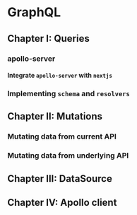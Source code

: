 # GraphQL

## Chapter I: Queries

### apollo-server

#### Integrate `apollo-server` with `nextjs`

### Implementing `schema` and `resolvers`

## Chapter II: Mutations

### Mutating data from current API

### Mutating data from underlying API

## Chapter III: DataSource

## Chapter IV: Apollo client
